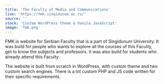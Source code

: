 ```yaml
---
title: 'The Faculty of Media and Communications'
live: 'https://fmk.singidunum.ac.rs/'
source: ''
stack: 'Custom WordPress theme & Vanila JavaScript'
image: 'fmk.png'
---
```


FMK is website for Serbian Faculty that is a part of Singidunum University. It was build for people who wants to explore all the courses of this Faculty, get to know the subjects and professors. It was also build for students who already attend this Faculty.

The website is built from scratch in WordPress, with custom theme and two custom search engines. There is a lot custom PHP and JS code written for their specific requirements.
